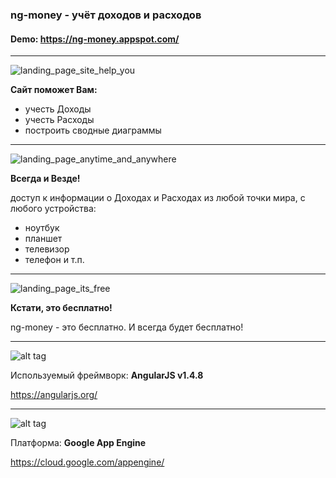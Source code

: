 ### ng-money - учёт доходов и расходов

#### Demo: https://ng-money.appspot.com/

----------------------------------------------------------------------------------------------------

![landing_page_site_help_you](https://ng-money.appspot.com/images/landing_page_site_help_you.png)

**Сайт поможет Вам:**
* учесть Доходы
* учесть Расходы
* построить сводные диаграммы
 
----------------------------------------------------------------------------------------------------

![landing_page_anytime_and_anywhere](https://ng-money.appspot.com/images/landing_page_anytime_and_anywhere.png)

**Всегда и Везде!**

доступ к информации о Доходах и Расходах из любой точки мира,
с любого устройства:
* ноутбук
* планшет
* телевизор
* телефон и т.п.

----------------------------------------------------------------------------------------------------

![landing_page_its_free](https://ng-money.appspot.com/images/landing_page_its_free.png)

**Кстати, это бесплатно!**

ng-money - это бесплатно.
И всегда будет бесплатно!

----------------------------------------------------------------------------------------------------

![alt tag](https://angularjs.org/img/AngularJS-large.png)

Используемый фреймворк: **AngularJS v1.4.8**

https://angularjs.org/

----------------------------------------------------------------------------------------------------

![alt tag](https://cloud.google.com/images/appengine-icon-54x48.png)

Платформа: **Google App Engine**

https://cloud.google.com/appengine/

